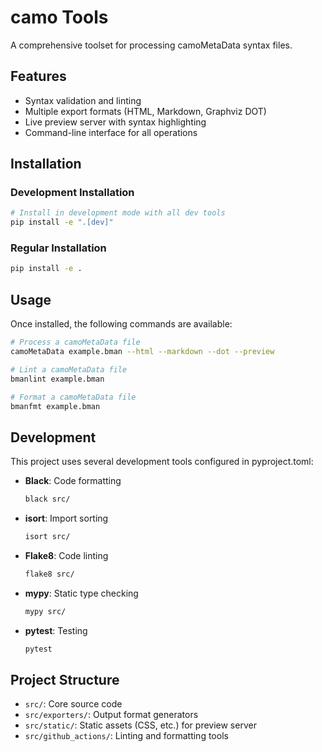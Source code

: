 # camo Tools

A comprehensive toolset for processing camoMetaData syntax files.

## Features

- Syntax validation and linting
- Multiple export formats (HTML, Markdown, Graphviz DOT)
- Live preview server with syntax highlighting
- Command-line interface for all operations

## Installation

### Development Installation

```bash
# Install in development mode with all dev tools
pip install -e ".[dev]"
```

### Regular Installation

```bash
pip install -e .
```

## Usage

Once installed, the following commands are available:

```bash
# Process a camoMetaData file
camoMetaData example.bman --html --markdown --dot --preview

# Lint a camoMetaData file
bmanlint example.bman

# Format a camoMetaData file
bmanfmt example.bman
```

## Development

This project uses several development tools configured in pyproject.toml:

- **Black**: Code formatting

  ```bash
  black src/
  ```

- **isort**: Import sorting

  ```bash
  isort src/
  ```

- **Flake8**: Code linting

  ```bash
  flake8 src/
  ```

- **mypy**: Static type checking

  ```bash
  mypy src/
  ```

- **pytest**: Testing
  ```bash
  pytest
  ```

## Project Structure

- `src/`: Core source code
- `src/exporters/`: Output format generators
- `src/static/`: Static assets (CSS, etc.) for preview server
- `src/github_actions/`: Linting and formatting tools